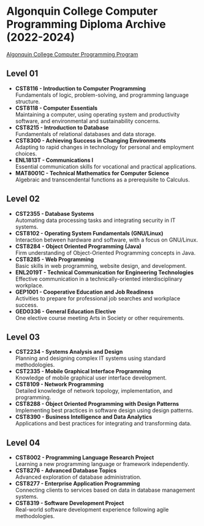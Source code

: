 # Algonquin College Computer Programming Diploma Archive (2022-2024)

[Algonquin College Computer Programming Program](https://www.algonquincollege.com/sat/program/computer-programming/)

## Level 01
- **CST8116 - Introduction to Computer Programming**  
  Fundamentals of logic, problem-solving, and programming language structure.
- **CST8118 - Computer Essentials**  
  Maintaining a computer, using operating system and productivity software, and environmental and sustainability concerns.
- **CST8215 - Introduction to Database**  
  Fundamentals of relational databases and data storage.
- **CST8300 - Achieving Success in Changing Environments**  
  Adapting to rapid changes in technology for personal and employment choices.
- **ENL1813T - Communications I**  
  Essential communication skills for vocational and practical applications.
- **MAT8001C - Technical Mathematics for Computer Science**  
  Algebraic and transcendental functions as a prerequisite to Calculus.

## Level 02
- **CST2355 - Database Systems**  
  Automating data processing tasks and integrating security in IT systems.
- **CST8102 - Operating System Fundamentals (GNU/Linux)**  
  Interaction between hardware and software, with a focus on GNU/Linux.
- **CST8284 - Object Oriented Programming (Java)**  
  Firm understanding of Object-Oriented Programming concepts in Java.
- **CST8285 - Web Programming**  
  Basic skills in web programming, website design, and development.
- **ENL2019T - Technical Communication for Engineering Technologies**  
  Effective communication in a technically-oriented interdisciplinary workplace.
- **GEP1001 - Cooperative Education and Job Readiness**  
  Activities to prepare for professional job searches and workplace success.
- **GED0336 - General Education Elective**  
  One elective course meeting Arts in Society or other requirements.

## Level 03
- **CST2234 - Systems Analysis and Design**  
  Planning and designing complex IT systems using standard methodologies.
- **CST2335 - Mobile Graphical Interface Programming**  
  Knowledge of mobile graphical user interface development.
- **CST8109 - Network Programming**  
  Detailed knowledge of network topology, implementation, and programming.
- **CST8288 - Object Oriented Programming with Design Patterns**  
  Implementing best practices in software design using design patterns.
- **CST8390 - Business Intelligence and Data Analytics**  
  Applications and best practices for integrating and transforming data.

## Level 04
- **CST8002 - Programming Language Research Project**  
  Learning a new programming language or framework independently.
- **CST8276 - Advanced Database Topics**  
  Advanced exploration of database administration.
- **CST8277 - Enterprise Application Programming**  
  Connecting clients to services based on data in database management systems.
- **CST8319 - Software Development Project**  
  Real-world software development experience following agile methodologies.
